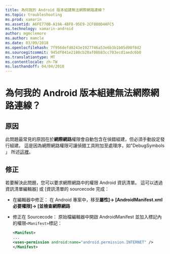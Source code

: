 ```yaml
---
title: 為何我的 Android 版本組建無法網際網路連線？
ms.topic: troubleshooting
ms.prod: xamarin
ms.assetid: A6FE770B-A19A-4BF8-95E9-2CF880D4AFC5
ms.technology: xamarin-android
author: mgmclemore
ms.author: mamcle
ms.date: 03/09/2018
ms.openlocfilehash: 7f956defd0243e1927746a53e6b3b1b05d98f8d2
ms.sourcegitcommit: 945df041e2180cb20af08b83cc703ecd1aedc6b0
ms.translationtype: MT
ms.contentlocale: zh-TW
ms.lasthandoff: 04/04/2018
---
```

# <a name="why-cant-my-android-release-build-connect-to-the-internet"></a>為何我的 Android 版本組建無法網際網路連線？

## <a name="cause"></a>原因

此問題最常見的原因在於**網際網路**權限會自動包含在偵錯組建，但必須手動設定發行組建。 這是因為網際網路權限可讓偵錯工具附加至處理序，如"DebugSymbols 」 所述[這裡](~/android/deploy-test/building-apps/build-process.md)。


## <a name="fix"></a>修正

若要解決此問題，您可以要求網際網路中的權限 Android 資訊清單。 這可以透過資訊清單編輯器] 或 [資訊清單的 sourcecode 完成：

-   在編輯器中修正： 在 Android 專案中，移至**屬性]-> [AndroidManifest.xml 必要權限]-> [**並檢查**網際網路**

-   修正在 Sourcecode： 原始檔編輯器中開啟 AndroidManifest 並加入標記內的權限`<Manifest>`標記：

    ```xml
    <Manifest>
    ...
    <uses-permission android:name="android.permission.INTERNET" />
    </Manifest>
    ```
